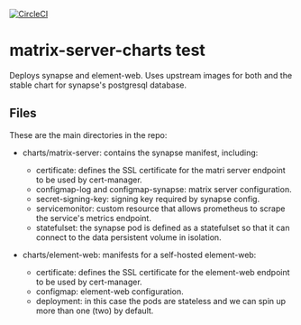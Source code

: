 [![CircleCI](https://circleci.com/gh/w3f/matrix-server-charts.svg?style=svg)](https://circleci.com/gh/w3f/matrix-server-charts)

# matrix-server-charts test

Deploys synapse and element-web. Uses upstream images for both and the stable chart for synapse's postgresql database.

## Files

These are the main directories in the repo:

*  charts/matrix-server: contains the synapse manifest, including:
   *  certificate: defines the SSL certificate for the matri server endpoint to be used by cert-manager.
   *  configmap-log and configmap-synapse: matrix server configuration.
   *  secret-signing-key: signing key required by synapse config.
   *  servicemonitor: custom resource that allows prometheus to scrape the service's metrics endpoint.
   *  statefulset: the synapse pod is defined as a statefulset so that it can connect to the data persistent volume in isolation.

*  charts/element-web: manifests for a self-hosted element-web:
   *  certificate: defines the SSL certificate for the element-web endpoint to be used by cert-manager.
   *  configmap: element-web configuration.
   *  deployment: in this case the pods are stateless and we can spin up more than one (two) by default.
